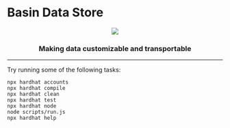 # Basin Data Store

<p align="center">
  <img  src="https://user-images.githubusercontent.com/33267791/151896755-8b2e3c78-b8ae-48d7-9610-4b89a96e72c3.png" />
</p>
<h3 align="center">Making data customizable and transportable</h3>

---

Try running some of the following tasks:

```shell
npx hardhat accounts
npx hardhat compile
npx hardhat clean
npx hardhat test
npx hardhat node
node scripts/run.js
npx hardhat help
```
